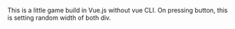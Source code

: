 This is a little game build in Vue.js without vue CLI. On pressing button, this is setting random width of both div. 
